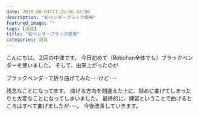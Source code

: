 ```yaml
---
date: 2010-08-04T11:25:06-04:00
description: "初ベンダーブラック使用"
featured_image: ""
tags: [道具]
title: "初ベンダーブラック使用"
categories: 道具
---
```


こんにちは。２回の中津です。
今日初めて（Robohan全体でも）ブラックベンダーを使いました。
そして、出来上がったのが


ブラックベンダーで折り曲げてみた･･･けど･･･

残念なことになってます。
曲げる方向を間違えた上に、斜めに曲げてしまったりと大変なことになってしまいました。
最終的に、練習ということで曲げるところはすべて曲げましたが･･･。
今後改善していきます。
